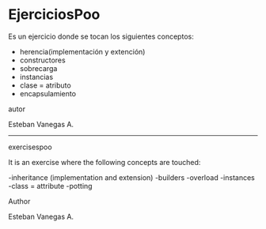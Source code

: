 # EjerciciosPoo

Es un ejercicio donde se tocan los siguientes conceptos:

- herencia(implementación y extención)
- constructores
- sobrecarga
- instancias
- clase = atributo
- encapsulamiento


autor 

Esteban Vanegas A.

-----------------------------

exercisespoo

It is an exercise where the following concepts are touched:

-inheritance (implementation and extension)
-builders
-overload
-instances
-class = attribute
-potting

Author

Esteban Vanegas A.
